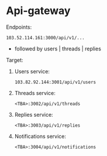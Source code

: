 # Api-gateway

Endpoints:

```
103.52.114.161:3000/api/v1/...
```

- followed by users | threads | replies

Target:

1. Users service:
   ```
   103.82.92.144:3001/api/v1/users
   ```
2. Threads service:
   ```
   <TBA>:3002/api/v1/threads
   ```
3. Replies service:
   ```
   <TBA>:3003/api/v1/replies
   ```
4. Notifications service:
   ```
   <TBA>:3004/api/v1/notifications
   ```
